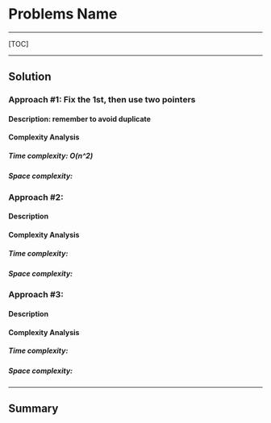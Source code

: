 # Problems Name

------

[TOC]

------

## Solution



### Approach #1: Fix the 1st, then use two pointers 

#### Description: remember to avoid duplicate

#### Complexity Analysis

##### Time complexity: O(n^2) 

##### Space complexity:  



### Approach #2: 

#### Description

#### Complexity Analysis

##### Time complexity: 

##### Space complexity: 



### Approach #3: 

#### Description

#### Complexity Analysis

##### Time complexity: 

##### Space complexity: 



------

## Summary

